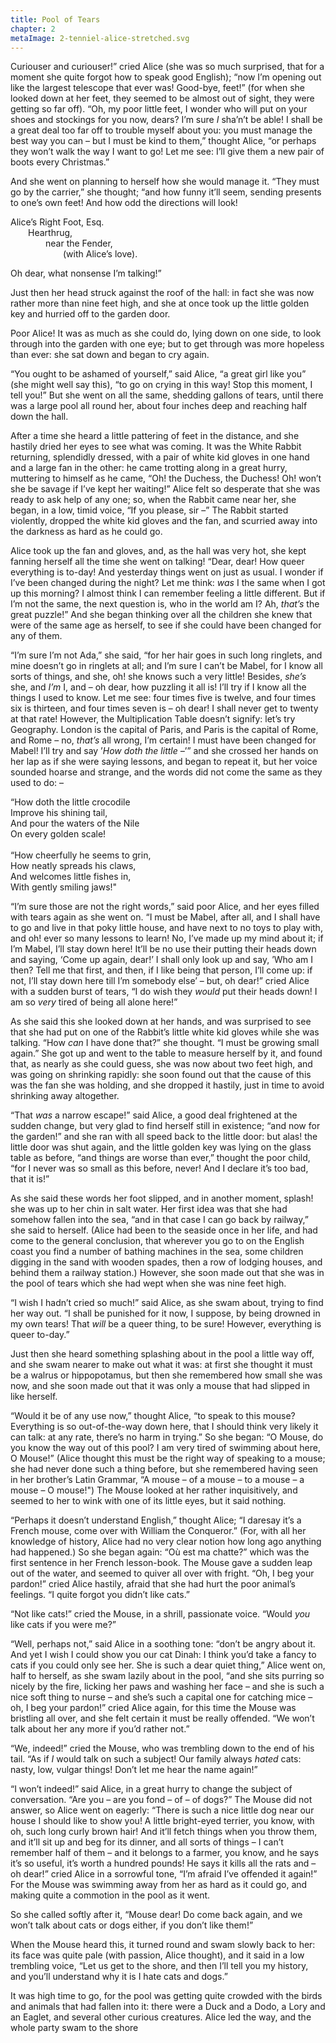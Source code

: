 ```yaml
---
title: Pool of Tears
chapter: 2
metaImage: 2-tenniel-alice-stretched.svg
---
```


<span class="first-word">Curiouser</span> and curiouser!” cried Alice (she was so much surprised, that for a moment she quite forgot how to speak good English); “now I’m opening out like the largest telescope that ever was! Good-bye, feet!” (for when she looked down at her feet, they seemed to be almost out of sight, they were getting so far off). “Oh, my poor little feet, I wonder who will put on your shoes and stockings for you now, dears? I’m sure _I_ sha’n’t be able! I shall be a great deal too far off to trouble myself about you: you must manage the best way you can – but I must be kind to them,” thought Alice, “or perhaps they won’t walk the way I want to go! Let me see: I’ll give them a new pair of boots every Christmas.”

And she went on planning to herself how she would manage it. “They must go by the carrier,” she thought; “and how funny it’ll seem, sending presents to one’s own feet! And how odd the directions will look!

<div class="poem">Alice’s Right Foot, Esq.<br>
	<span style="margin-left: 2em;">Hearthrug,</span><br>
	<span style="margin-left: 4em;">near the Fender,</span><br>
	<span style="margin-left: 6em;">(with Alice’s love).</span><br>
</div> 

Oh dear, what nonsense I’m talking!”

Just then her head struck against the roof of the hall: in fact she was now rather more than nine feet high, and she at once took up the little golden key and hurried off to the garden door.

Poor Alice! It was as much as she could do, lying down on one side, to look through into the garden with one eye; but to get through was more hopeless than ever: she sat down and began to cry again.

“You ought to be ashamed of yourself,” said Alice, “a great girl like you” (she might well say this), “to go on crying in this way! Stop this moment, I tell you!” But she went on all the same, shedding gallons of tears, until there was a large pool all round her, about four inches deep and reaching half down the hall.

After a time she heard a little pattering of feet in the distance, and she hastily dried her eyes to see what was coming. It was the White Rabbit returning, splendidly dressed, with a pair of white kid gloves in one hand and a large fan in the other: he came trotting along in a great hurry, muttering to himself as he came, “Oh! the Duchess, the Duchess! Oh! won’t she be savage if I’ve kept her waiting!” Alice felt so desperate that she was ready to ask help of any one; so, when the Rabbit came near her, she began, in a low, timid voice, “If you please, sir –” The Rabbit started violently, dropped the white kid gloves and the fan, and scurried away into the darkness as hard as he could go.

Alice took up the fan and gloves, and, as the hall was very hot, she kept fanning herself all the time she went on talking! “Dear, dear! How queer everything is to-day! And yesterday things went on just as usual. I wonder if I’ve been changed during the night? Let me think: _was_ I the same when I got up this morning? I almost think I can remember feeling a little different. But if I’m not the same, the next question is, who in the world am I? Ah, _that’s_ the great puzzle!” And she began thinking over all the children she knew that were of the same age as herself, to see if she could have been changed for any of them.

“I’m sure I’m not Ada,” she said, “for her hair goes in such long ringlets, and mine doesn’t go in ringlets at all; and I’m sure I can’t be Mabel, for I know all sorts of things, and she, oh! she knows such a very little! Besides, _she’s_ she, and _I’m_ I, and – oh dear, how puzzling it all is! I’ll try if I know all the things I used to know. Let me see: four times five is twelve, and four times six is thirteen, and four times seven is – oh dear! I shall never get to twenty at that rate! However, the Multiplication Table doesn’t signify: let’s try Geography. London is the capital of Paris, and Paris is the capital of Rome, and Rome – no, _that’s_ all wrong, I’m certain! I must have been changed for Mabel! I’ll try and say ’_How doth the little –_’” and she crossed her hands on her lap as if she were saying lessons, and began to repeat it, but her voice sounded hoarse and strange, and the words did not come the same as they used to do: –

<div class="poem">
	<span>“How doth the little crocodile</span><br> 
	<span>Improve his shining tail,</span><br> 
	<span>And pour the waters of the Nile</span><br> 
	<span>On every golden scale!</span><br><br>
	<span>“How cheerfully he seems to grin,</span><br> 
	<span>How neatly spreads his claws,</span><br>
	<span>And welcomes little fishes in,</span><br>
	<span>With gently smiling jaws!"</span><br>
</div>

“I’m sure those are not the right words,” said poor Alice, and her eyes filled with tears again as she went on. “I must be Mabel, after all, and I shall have to go and live in that poky little house, and have next to no toys to play with, and oh! ever so many lessons to learn! No, I’ve made up my mind about it; if I’m Mabel, I’ll stay down here! It’ll be no use their putting their heads down and saying, ‘Come up again, dear!’ I shall only look up and say, ’Who am I then? Tell me that first, and then, if I like being that person, I’ll come up: if not, I’ll stay down here till I’m somebody else’ – but, oh dear!” cried Alice with a sudden burst of tears, “I do wish they _would_ put their heads down! I am so _very_ tired of being all alone here!”

As she said this she looked down at her hands, and was surprised to see that she had put on one of the Rabbit’s little white kid gloves while she was talking. “How _can_ I have done that?” she thought. “I must be growing small again.” She got up and went to the table to measure herself by it, and found that, as nearly as she could guess, she was now about two feet high, and was going on shrinking rapidly: she soon found out that the cause of this was the fan she was holding, and she dropped it hastily, just in time to avoid shrinking away altogether.

“That _was_ a narrow escape!” said Alice, a good deal frightened at the sudden change, but very glad to find herself still in existence; “and now for the garden!” and she ran with all speed back to the little door: but alas! the little door was shut again, and the little golden key was lying on the glass table as before, “and things are worse than ever,” thought the poor child, “for I never was so small as this before, never! And I declare it’s too bad, that it is!”

As she said these words her foot slipped, and in another moment, splash! she was up to her chin in salt water. Her first idea was that she had somehow fallen into the sea, “and in that case I can go back by railway,” she said to herself. (Alice had been to the seaside once in her life, and had come to the general conclusion, that wherever you go to on the English coast you find a number of bathing machines in the sea, some children digging in the sand with wooden spades, then a row of lodging houses, and behind them a railway station.) However, she soon made out that she was in the pool of tears which she had wept when she was nine feet high.

“I wish I hadn’t cried so much!” said Alice, as she swam about, trying to find her way out. “I shall be punished for it now, I suppose, by being drowned in my own tears! That _will_ be a queer thing, to be sure! However, everything is queer to-day.”

Just then she heard something splashing about in the pool a little way off, and she swam nearer to make out what it was: at first she thought it must be a walrus or hippopotamus, but then she remembered how small she was now, and she soon made out that it was only a mouse that had slipped in like herself.

“Would it be of any use now,” thought Alice, “to speak to this mouse? Everything is so out-of-the-way down here, that I should think very likely it can talk: at any rate, there’s no harm in trying.” So she began: “O Mouse, do you know the way out of this pool? I am very tired of swimming about here, O Mouse!” (Alice thought this must be the right way of speaking to a mouse; she had never done such a thing before, but she remembered having seen in her brother’s Latin Grammar, “A mouse – of a mouse – to a mouse – a mouse – O mouse!") The Mouse looked at her rather inquisitively, and seemed to her to wink with one of its little eyes, but it said nothing.

“Perhaps it doesn’t understand English,” thought Alice; “I daresay it’s a French mouse, come over with William the Conqueror.” (For, with all her knowledge of history, Alice had no very clear notion how long ago anything had happened.) So she began again: “Où est ma chatte?” which was the first sentence in her French lesson-book. The Mouse gave a sudden leap out of the water, and seemed to quiver all over with fright. “Oh, I beg your pardon!” cried Alice hastily, afraid that she had hurt the poor animal’s feelings. “I quite forgot you didn’t like cats.”

“Not like cats!” cried the Mouse, in a shrill, passionate voice. “Would _you_ like cats if you were me?”

“Well, perhaps not,” said Alice in a soothing tone: “don’t be angry about it. And yet I wish I could show you our cat Dinah: I think you’d take a fancy to cats if you could only see her. She is such a dear quiet thing,” Alice went on, half to herself, as she swam lazily about in the pool, “and she sits purring so nicely by the fire, licking her paws and washing her face – and she is such a nice soft thing to nurse – and she’s such a capital one for catching mice – oh, I beg your pardon!” cried Alice again, for this time the Mouse was bristling all over, and she felt certain it must be really offended. “We won’t talk about her any more if you’d rather not.”

“We, indeed!” cried the Mouse, who was trembling down to the end of his tail. “As if _I_ would talk on such a subject! Our family always _hated_ cats: nasty, low, vulgar things! Don’t let me hear the name again!”

“I won’t indeed!” said Alice, in a great hurry to change the subject of conversation. “Are you – are you fond – of – of dogs?” The Mouse did not answer, so Alice went on eagerly: “There is such a nice little dog near our house I should like to show you! A little bright-eyed terrier, you know, with oh, such long curly brown hair! And it’ll fetch things when you throw them, and it’ll sit up and beg for its dinner, and all sorts of things – I can’t remember half of them – and it belongs to a farmer, you know, and he says it’s so useful, it’s worth a hundred pounds! He says it kills all the rats and – oh dear!” cried Alice in a sorrowful tone, “I’m afraid I’ve offended it again!” For the Mouse was swimming away from her as hard as it could go, and making quite a commotion in the pool as it went.

So she called softly after it, “Mouse dear! Do come back again, and we won’t talk about cats or dogs either, if you don’t like them!”

When the Mouse heard this, it turned round and swam slowly back to her: its face was quite pale (with passion, Alice thought), and it said in a low trembling voice, “Let us get to the shore, and then I’ll tell you my history, and you’ll understand why it is I hate cats and dogs.”

It was high time to go, for the pool was getting quite crowded with the birds and animals that had fallen into it: there were a Duck and a Dodo, a Lory and an Eaglet, and several other curious creatures. Alice led the way, and the whole party swam to the shore